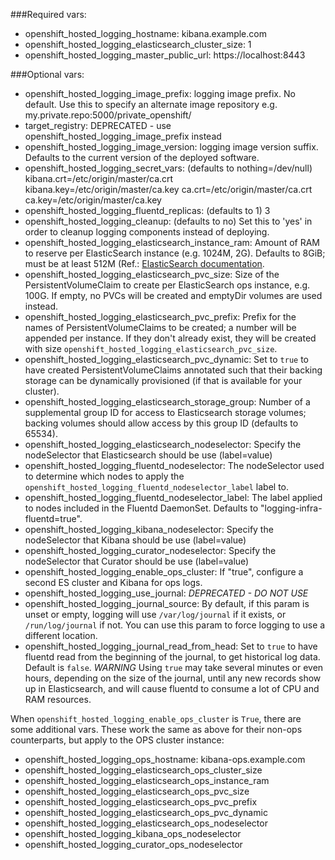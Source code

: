 ###Required vars:

- openshift_hosted_logging_hostname: kibana.example.com
- openshift_hosted_logging_elasticsearch_cluster_size: 1
- openshift_hosted_logging_master_public_url: https://localhost:8443

###Optional vars:
- openshift_hosted_logging_image_prefix: logging image prefix.  No default.  Use this to specify an alternate image repository e.g. my.private.repo:5000/private_openshift/
- target_registry: DEPRECATED - use openshift_hosted_logging_image_prefix instead
- openshift_hosted_logging_image_version: logging image version suffix.  Defaults to the current version of the deployed software.
- openshift_hosted_logging_secret_vars: (defaults to nothing=/dev/null) kibana.crt=/etc/origin/master/ca.crt kibana.key=/etc/origin/master/ca.key ca.crt=/etc/origin/master/ca.crt ca.key=/etc/origin/master/ca.key
- openshift_hosted_logging_fluentd_replicas: (defaults to 1) 3
- openshift_hosted_logging_cleanup: (defaults to no) Set this to 'yes' in order to cleanup logging components instead of deploying.
- openshift_hosted_logging_elasticsearch_instance_ram: Amount of RAM to reserve per ElasticSearch instance (e.g. 1024M, 2G). Defaults to 8GiB; must be at least 512M (Ref.: [ElasticSearch documentation](https://www.elastic.co/guide/en/elasticsearch/guide/current/hardware.html\#\_memory).
- openshift_hosted_logging_elasticsearch_pvc_size: Size of the PersistentVolumeClaim to create per ElasticSearch ops instance, e.g. 100G. If empty, no PVCs will be created and emptyDir volumes are used instead.
- openshift_hosted_logging_elasticsearch_pvc_prefix: Prefix for the names of PersistentVolumeClaims to be created; a number will be appended per instance. If they don't already exist, they will be created with size `openshift_hosted_logging_elasticsearch_pvc_size`.
- openshift_hosted_logging_elasticsearch_pvc_dynamic: Set to `true` to have created PersistentVolumeClaims annotated such that their backing storage can be dynamically provisioned (if that is available for your cluster).
- openshift_hosted_logging_elasticsearch_storage_group: Number of a supplemental group ID for access to Elasticsearch storage volumes; backing volumes should allow access by this group ID (defaults to 65534).
- openshift_hosted_logging_elasticsearch_nodeselector: Specify the nodeSelector that Elasticsearch should be use (label=value)
- openshift_hosted_logging_fluentd_nodeselector: The nodeSelector used to determine which nodes to apply the `openshift_hosted_logging_fluentd_nodeselector_label` label to.
- openshift_hosted_logging_fluentd_nodeselector_label: The label applied to nodes included in the Fluentd DaemonSet. Defaults to "logging-infra-fluentd=true".
- openshift_hosted_logging_kibana_nodeselector: Specify the nodeSelector that Kibana should be use (label=value)
- openshift_hosted_logging_curator_nodeselector: Specify the nodeSelector that Curator should be use (label=value)
- openshift_hosted_logging_enable_ops_cluster: If "true", configure a second ES cluster and Kibana for ops logs.
- openshift_hosted_logging_use_journal: *DEPRECATED - DO NOT USE*
- openshift_hosted_logging_journal_source: By default, if this param is unset or empty, logging will use `/var/log/journal` if it exists, or `/run/log/journal` if not.  You can use this param to force logging to use a different location.
- openshift_hosted_logging_journal_read_from_head: Set to `true` to have fluentd read from the beginning of the journal, to get historical log data.  Default is `false`.  *WARNING* Using `true` may take several minutes or even hours, depending on the size of the journal, until any new records show up in Elasticsearch, and will cause fluentd to consume a lot of CPU and RAM resources.

When `openshift_hosted_logging_enable_ops_cluster` is `True`, there are some
additional vars.  These work the same as above for their non-ops counterparts,
but apply to the OPS cluster instance:
- openshift_hosted_logging_ops_hostname: kibana-ops.example.com
- openshift_hosted_logging_elasticsearch_ops_cluster_size
- openshift_hosted_logging_elasticsearch_ops_instance_ram
- openshift_hosted_logging_elasticsearch_ops_pvc_size
- openshift_hosted_logging_elasticsearch_ops_pvc_prefix
- openshift_hosted_logging_elasticsearch_ops_pvc_dynamic
- openshift_hosted_logging_elasticsearch_ops_nodeselector
- openshift_hosted_logging_kibana_ops_nodeselector
- openshift_hosted_logging_curator_ops_nodeselector
